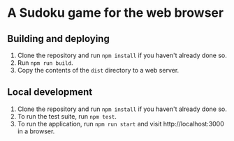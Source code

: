 # A Sudoku game for the web browser

## Building and deploying

1. Clone the repository and run `npm install` if you haven't already done so.
2. Run `npm run build`.
3. Copy the contents of the `dist` directory to a web server.

## Local development

1. Clone the repository and run `npm install` if you haven't already done so.
2. To run the test suite, run `npm test`.
3. To run the application, run `npm run start` and visit http://localhost:3000 in a browser.
